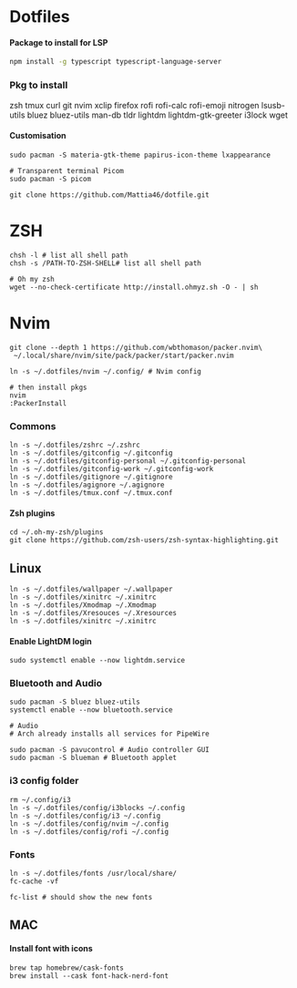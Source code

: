 # Dotfiles


#### Package to install for LSP
```bash
npm install -g typescript typescript-language-server
```

### Pkg to install
zsh tmux curl git nvim xclip firefox rofi rofi-calc rofi-emoji nitrogen lsusb-utils bluez bluez-utils man-db tldr lightdm lightdm-gtk-greeter i3lock wget


#### Customisation

```
sudo pacman -S materia-gtk-theme papirus-icon-theme lxappearance

# Transparent terminal Picom
sudo pacman -S picom
```

```
git clone https://github.com/Mattia46/dotfile.git
```

# ZSH
```
chsh -l # list all shell path
chsh -s /PATH-TO-ZSH-SHELL# list all shell path

# Oh my zsh
wget --no-check-certificate http://install.ohmyz.sh -O - | sh
```

# Nvim
```
git clone --depth 1 https://github.com/wbthomason/packer.nvim\
 ~/.local/share/nvim/site/pack/packer/start/packer.nvim

ln -s ~/.dotfiles/nvim ~/.config/ # Nvim config

# then install pkgs
nvim
:PackerInstall
```

### Commons
```
ln -s ~/.dotfiles/zshrc ~/.zshrc
ln -s ~/.dotfiles/gitconfig ~/.gitconfig
ln -s ~/.dotfiles/gitconfig-personal ~/.gitconfig-personal
ln -s ~/.dotfiles/gitconfig-work ~/.gitconfig-work
ln -s ~/.dotfiles/gitignore ~/.gitignore
ln -s ~/.dotfiles/agignore ~/.agignore
ln -s ~/.dotfiles/tmux.conf ~/.tmux.conf
```

#### Zsh plugins
```
cd ~/.oh-my-zsh/plugins
git clone https://github.com/zsh-users/zsh-syntax-highlighting.git

```

## Linux

```
ln -s ~/.dotfiles/wallpaper ~/.wallpaper
ln -s ~/.dotfiles/xinitrc ~/.xinitrc
ln -s ~/.dotfiles/Xmodmap ~/.Xmodmap
ln -s ~/.dotfiles/Xresouces ~/.Xresources
ln -s ~/.dotfiles/xinitrc ~/.xinitrc
```

#### Enable LightDM login

```
sudo systemctl enable --now lightdm.service
```

### Bluetooth and Audio

```
sudo pacman -S bluez bluez-utils
systemctl enable --now bluetooth.service

# Audio
# Arch already installs all services for PipeWire

sudo pacman -S pavucontrol # Audio controller GUI
sudo pacman -S blueman # Bluetooth applet
```

### i3 config folder
```
rm ~/.config/i3
ln -s ~/.dotfiles/config/i3blocks ~/.config
ln -s ~/.dotfiles/config/i3 ~/.config
ln -s ~/.dotfiles/config/nvim ~/.config
ln -s ~/.dotfiles/config/rofi ~/.config
```

### Fonts

```
ln -s ~/.dotfiles/fonts /usr/local/share/
fc-cache -vf

fc-list # should show the new fonts
```

## MAC
#### Install font with icons

```
brew tap homebrew/cask-fonts
brew install --cask font-hack-nerd-font
```


